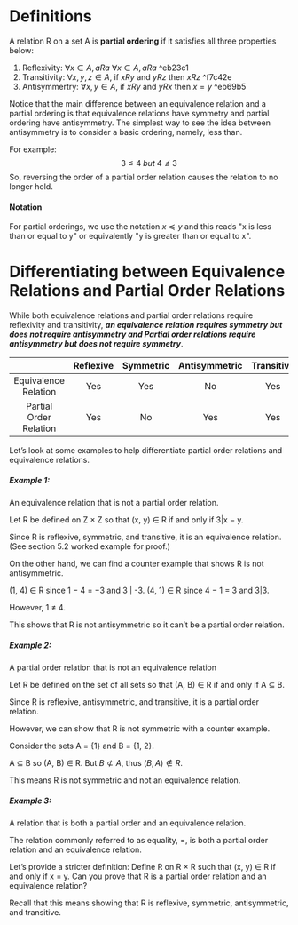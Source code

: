 # Definitions
A relation R on a set A is **partial ordering** if it satisfies all three properties below:
1. Reflexivity: $\forall x \in A, a R a$  $\forall x \in A, aRa$
 ^eb23c1
2. Transitivity: $\forall x,y,z \in A$, if $xRy$ and $yRz$ then $xRz$
 ^f7c42e
3. Antisymmertry: $\forall x,y \in A$, if $xRy$ and $yRx$ then $x = y$ ^eb69b5

Notice that the main difference between an equivalence relation and a partial ordering is that equivalence relations have symmetry and partial ordering have antisymmetry. The simplest way to see the idea between antisymmetry is to consider a basic ordering, namely, less than.

For example:
$$3\leq4\;but\;4\nleq3$$
So, reversing the order of a partial order relation causes the relation to no longer hold.

#### Notation
For partial orderings, we use the notation $x\preceq y$ and this reads "x is less than or equal to y" or equivalently "y is greater than or equal to x".

# Differentiating between Equivalence Relations and Partial Order Relations

While both equivalence relations and partial order relations require reflexivity and transitivity, ***an equivalence relation requires symmetry but does not require antisymmetry and Partial order relations require antisymmetry but does not require symmetry***. 

| |Reflexive|Symmetric|Antisymmetric|Transitive|
|:--:|:--:|:--:|:--:|:--:|
|Equivalence Relation|Yes|Yes|No|Yes|
|Partial Order Relation|Yes|No|Yes|Yes|

Let’s look at some examples to help differentiate partial order relations and equivalence relations. 

##### **Example 1:** 
An equivalence relation that is not a partial order relation. 

Let R be defined on Z × Z so that (x, y) ∈ R if and only if 3|x − y. 

Since R is reflexive, symmetric, and transitive, it is an equivalence relation. (See section 5.2 worked example for proof.) 

On the other hand, we can find a counter example that shows R is not antisymmetric. 

(1, 4) ∈ R since 1 − 4 = −3 and 3 | -3. 
(4, 1) ∈ R since 4 − 1 = 3 and 3|3. 

However, 1 ≠ 4. 

This shows that R is not antisymmetric so it can’t be a partial order relation.

##### **Example 2**: 
A partial order relation that is not an equivalence relation 

Let R be defined on the set of all sets so that (A, B) ∈ R if and only if A ⊆ B. 

Since R is reflexive, antisymmetric, and transitive, it is a partial order relation. 

However, we can show that R is not symmetric with a counter example.

Consider the sets A = {1} and B = {1, 2}. 

A ⊆ B so (A, B) ∈ R. 
But $B \not\subset A$, thus $(B,A) \notin R$. 

This means R is not symmetric and not an equivalence relation. 

##### **Example 3**:
A relation that is both a partial order and an equivalence relation. 

The relation commonly referred to as equality, =, is both a partial order relation and an equivalence relation. 

Let’s provide a stricter definition: Define R on R × R such that (x, y) ∈ R if and only if x = y. Can you prove that R is a partial order relation and an equivalence relation? 

Recall that this means showing that R is reflexive, symmetric, antisymmetric, and transitive.